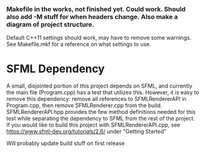 ### Makefile in the works, not finished yet. Could work. Should also add -M stuff for when headers change. Also make a diagram of project structure.


Default C++11 settings should work, may have to remove some warnings. See Makefile.mkf for a reference on what settings to use.

# SFML Dependency
A small, disjointed portion of this project depends on SFML, and currently the main file (Program.cpp) has a test that utilizes this. However, it is easy to remove this dependency: remove all references to SFMLRendererAPI in Program.cpp, then remove SFMLRenderer.cpp from the build. SFMLRendererAPI.hpp provides the few method definitions needed for this test while separating the dependency to SFML from the rest of the project. If you would like to build this project with SFMLRendererAPI.cpp, see https://www.sfml-dev.org/tutorials/2.6/ under "Getting Started"

Will probably update build stuff on first release
